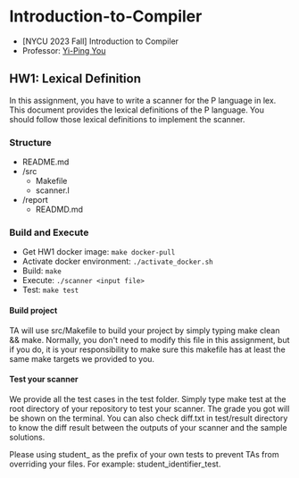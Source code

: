 # Introduction-to-Compiler
* [NYCU 2023 Fall] Introduction to Compiler
* Professor: [Yi-Ping You](https://www.cs.nycu.edu.tw/members/detail/ypyou)

## HW1: Lexical Definition
In this assignment, you have to write a scanner for the P language in lex. This document provides the lexical definitions of the P language. You should follow those lexical definitions to implement the scanner.
### Structure
* README.md
* /src
  * Makefile
  * scanner.l
* /report
  * READMD.md
### Build and Execute
* Get HW1 docker image: `make docker-pull`
* Activate docker environment: `./activate_docker.sh`
* Build: `make`
* Execute: `./scanner <input file>`
* Test: `make test`
#### Build project
TA will use src/Makefile to build your project by simply typing make clean && make. Normally, you don't need to modify this file in this assignment, but if you do, it is your responsibility to make sure this makefile has at least the same make targets we provided to you.
#### Test your scanner
We provide all the test cases in the test folder. Simply type make test at the root directory of your repository to test your scanner. The grade you got will be shown on the terminal. You can also check diff.txt in test/result directory to know the diff result between the outputs of your scanner and the sample solutions.

Please using student_ as the prefix of your own tests to prevent TAs from overriding your files. For example: student_identifier_test.

